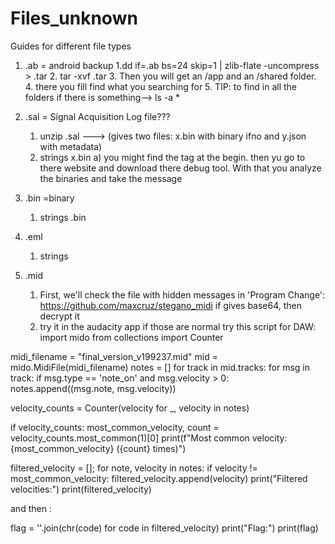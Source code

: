 # Files_unknown
Guides for different file types







1) .ab = android backup
   1.dd if=<filename>.ab bs=24 skip=1 | zlib-flate -uncompress > <filename>.tar
   2. tar -xvf <filename>.tar
   3. Then you will get an /app and an /shared folder.
   4. there you fill find what you searching for
   5. TIP: to find in all the folders if there is something--> ls -a *

2) .sal = Signal Acquisition Log file???
   1) unzip <filename>.sal   ---> (gives two files: x.bin  with binary ifno and y.json with metadata)
   2) strings x.bin 
      a) you might find the <SALEAE> tag at the begin. then yu go to there website and download there debug tool. With          that you analyze the binaries and take the message 

3) .bin =binary
   1) strings <filename>.bin


4) .eml
   1) strings
  
5) .mid
   1) First, we'll check the file with hidden messages in 'Program Change': https://github.com/maxcruz/stegano_midi
      if gives base64, then decrypt it
   2) try it in the audacity app
   if those are normal try this script  for DAW:
import mido
from collections import Counter

midi_filename = "final_version_v199237.mid"
mid = mido.MidiFile(midi_filename)
notes = []
for track in mid.tracks:
    for msg in track:
        if msg.type == 'note_on' and msg.velocity > 0:
            notes.append((msg.note, msg.velocity))

velocity_counts = Counter(velocity for _, velocity in notes)

if velocity_counts:
    most_common_velocity, count = velocity_counts.most_common(1)[0]
    print(f"Most common velocity: {most_common_velocity} ({count} times)")

filtered_velocity = [];
for note, velocity in notes:
    if velocity != most_common_velocity:
        filtered_velocity.append(velocity)
print("Filtered velocities:")
print(filtered_velocity)


and then :

flag = ''.join(chr(code) for code in filtered_velocity)
print("Flag:")
print(flag)



